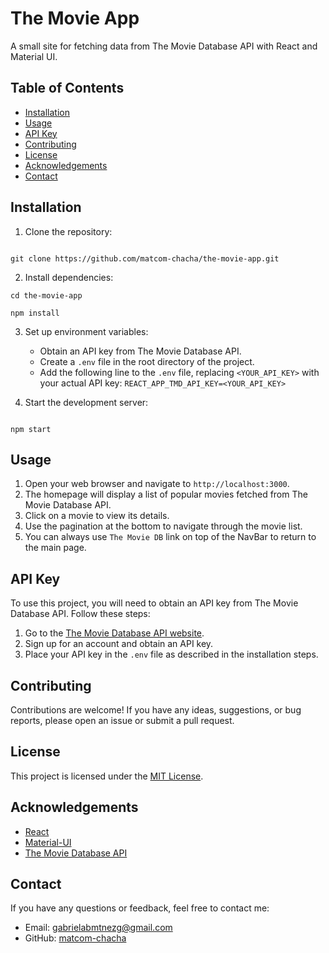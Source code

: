 # The Movie App

A small site for fetching data from The Movie Database API with React and Material UI.

## Table of Contents

- [Installation](#installation)
- [Usage](#usage)
- [API Key](#api-key)
- [Contributing](#contributing)
- [License](#license)
- [Acknowledgements](#acknowledgements)
- [Contact](#contact)

## Installation

1. Clone the repository:

```shell

git clone https://github.com/matcom-chacha/the-movie-app.git

```

2. Install dependencies:

```shell
cd the-movie-app

npm install

```

3. Set up environment variables:

   - Obtain an API key from The Movie Database API.
   - Create a `.env` file in the root directory of the project.
   - Add the following line to the `.env` file, replacing `<YOUR_API_KEY>` with your actual API key:
     `REACT_APP_TMD_API_KEY=<YOUR_API_KEY>`

4. Start the development server:

```shell

npm start

```

## Usage

1. Open your web browser and navigate to `http://localhost:3000`.
2. The homepage will display a list of popular movies fetched from The Movie Database API.
3. Click on a movie to view its details.
4. Use the pagination at the bottom to navigate through the movie list.
5. You can always use `The Movie DB` link on top of the NavBar to return to the main page.

## API Key

To use this project, you will need to obtain an API key from The Movie Database API. Follow these steps:

1. Go to the [The Movie Database API website](https://www.themoviedb.org/documentation/api).
2. Sign up for an account and obtain an API key.
3. Place your API key in the `.env` file as described in the installation steps.

## Contributing

Contributions are welcome! If you have any ideas, suggestions, or bug reports, please open an issue or submit a pull request.

## License

This project is licensed under the [MIT License](LICENSE).

## Acknowledgements

- [React](https://reactjs.org/)
- [Material-UI](https://mui.com/)
- [The Movie Database API](https://www.themoviedb.org/documentation/api)

## Contact

If you have any questions or feedback, feel free to contact me:

- Email: [gabrielabmtnezg@gmail.com](mailto:gabrielabmtnezg@gmail.com)
- GitHub: [matcom-chacha](https://github.com/matcom-chacha)
